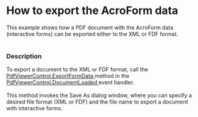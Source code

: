 # How to export the AcroForm data 


<p>This example shows how a PDF document with the AcroForm data (interactive forms) can be exported either to the XML or FDF format.<br /><br /></p>


<h3>Description</h3>

To export a document to the XML or FDF format, call the <a href="https://documentation.devexpress.com/#WPF/DevExpressXpfPdfViewerPdfViewerControl_ExportFormDatatopic">PdfViewerControl.ExportFormData </a>method in the <a href="https://documentation.devexpress.com/#WPF/DevExpressXpfPdfViewerPdfViewerControl_DocumentLoadedtopic">PdfViewerControl.DocumentLoaded </a>event handler. <br><br>This method invokes the Save As dialog window, where you can specify a desired file format (XML or FDF) and the file name to export a document with interactive forms.

<br/>


